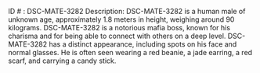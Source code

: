 ID # : DSC-MATE-3282
Description: DSC-MATE-3282 is a human male of unknown age, approximately 1.8 meters in height, weighing around 90 kilograms. DSC-MATE-3282 is a notorious mafia boss, known for his charisma and for being able to connect with others on a deep level. DSC-MATE-3282 has a distinct appearance, including spots on his face and normal glasses. He is often seen wearing a red beanie, a jade earring, a red scarf, and carrying a candy stick.